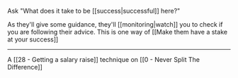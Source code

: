 Ask "What does it take to be [[success|successful]] here?"

As they'll give some guidance, they'll [[monitoring|watch]] you to check if you are following their advice. This is one way of [[Make them have a stake at your success]]

---

A [[28 - Getting a salary raise]] technique on [[0 - Never Split The Difference]]